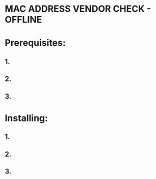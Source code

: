# MAC ADDRESS VENDOR CHECK - OFFLINE
##
# Prerequisites:
## 1.
## 2. 
## 3. 
##
# Installing:
## 1.
## 2.
## 3.
